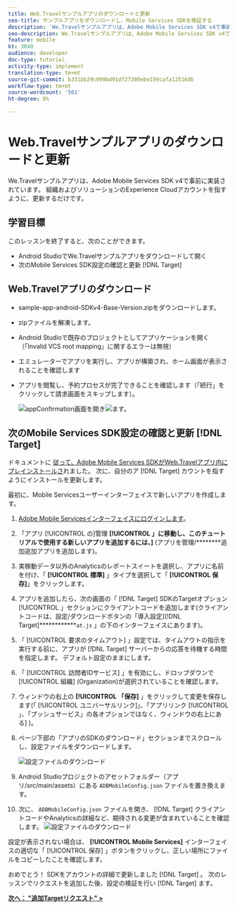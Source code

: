 ```yaml
---
title: Web.Travelサンプルアプリのダウンロードと更新
seo-title: サンプルアプリをダウンロードし、Mobile Services SDKを検証する
description: 'We.Travelサンプルアプリは、Adobe Mobile Services SDK v4で事前に実装されています。 組織およびソリューションのExperience Cloudアカウントを指すように更新する必要があります。   '
seo-description: We.Travelサンプルアプリは、Adobe Mobile Services SDK v4で事前に実装されています。 組織およびソリューションのExperience Cloudアカウントを指すように更新する必要があります。
feature: mobile
kt: 3040
audience: developer
doc-type: tutorial
activity-type: implement
translation-type: tm+mt
source-git-commit: b331bb29c099bd91df27300ebe199cafa12516db
workflow-type: tm+mt
source-wordcount: '561'
ht-degree: 0%

---
```



# Web.Travelサンプルアプリのダウンロードと更新

We.Travelサンプルアプリは、Adobe Mobile Services SDK v4で事前に実装されています。 組織およびソリューションのExperience Cloudアカウントを指すように、更新するだけです。

## 学習目標

このレッスンを終了すると、次のことができます。

* Android StudioでWe.Travelサンプルアプリをダウンロードして開く
* 次のMobile Services SDK設定の確認と更新 [!DNL Target]

## Web.Travelアプリのダウンロード

* sample-app-android-SDKv4-Base-Version.zipをダウンロードします。 [](assets/sample-app-android-SDKv4-Base-Version.zip)
* zipファイルを解凍します。
* Android Studioで既存のプロジェクトとしてアプリケーションを開く（「Invalid VCS root mapping」に関するエラーは無視）
* エミュレーターでアプリを実行し、アプリが構築され、ホーム画面が表示されることを確認します
* アプリを閲覧し、予約プロセスが完了できることを確認します（「続行」をクリックして請求画面をスキップします）。

   ![appConfirmation画面を開き](assets/wetravel_homeScreen.png)![ます。](assets/wetravel_confirmationScreen.png)

## 次のMobile Services SDK設定の確認と更新 [!DNL Target]

ドキュメントに [従って、Adobe Mobile Services SDKがWeb.Travelアプリ内にプレインストールさ](https://docs.adobe.com/content/help/en/mobile-services/android/getting-started-android/requirements.html)れました。 次に、自分のア [!DNL Target] カウントを指すようにインストールを更新します。

最初に、Mobile Servicesユーザーインターフェイスで新しいアプリを作成します。

1. [Adobe Mobile Servicesインターフェイスにログインします](https://mobilemarketing.adobe.com)。
1. 「アプリ [!UICONTROL の]管理 **[!UICONTROL 」に移動し、このチュートリアルで使用する新しいアプリを追加するには、]** (アプリを管理/********&#x200B;追加追加アプリを追加します)。
1. 実稼動データ以外のAnalyticsのレポートスイートを選択し、アプリに名前を付け、「 **[!UICONTROL 標準]** 」タイプを選択して「 **[!UICONTROL 保存]**」をクリックします。
1. アプリを追加したら、次の画面の「 [!DNL Target] SDKのTargetオプション [!UICONTROL 」セクションにクライアントコードを追加します(クライアントコードは、設定/ダウンロードボタンの「導入設定][!DNL Target]************`at.js` 」の下のインターフェイスにあります)。
1. 「 [!UICONTROL 要求のタイムアウト] 」設定では、タイムアウトの指示を実行する前に、アプリが [!DNL Target] サーバーからの応答を待機する時間を指定します。 デフォルト設定のままにします。
1. 「 [!UICONTROL 訪問者IDサービス] 」を有効にし、ドロップダウンで [!UICONTROL 組織] (Organization)が選択されていることを確認します。
1. ウィンドウの右上の **[!UICONTROL 「保存]** 」をクリックして変更を保存します(「 [!UICONTROL ユニバーサルリンク]」、「アプリリンク [!UICONTROL 」、「プッシュサービス」の各オプションではなく、ウィンドウの右上にある] )。
1. ページ下部の「アプリのSDKのダウンロード」セクションまでスクロールし、設定ファイルをダウンロードします。

   ![設定ファイルのダウンロード](assets/config_file.jpg)

1. Android Studioプロジェクトのアセットフォルダー（アプリ/src/main/assets）にある `ADBMobileConfig.json` ファイルを置き換えます。

1. 次に、 `ADBMobileConfig.json` ファイルを開き、 [!DNL Target] クライアントコードやAnalyticsの詳細など、期待される変更が含まれていることを確認します。
   ![設定ファイルのダウンロード](assets/client_code.jpg)

設定が表示されない場合は、 **[!UICONTROL Mobile Services]** インターフェイスの適切な「 [!UICONTROL 保存] 」ボタンをクリックし、正しい場所にファイルをコピーしたことを確認します。

おめでとう！ SDKをアカウントの詳細で更新しました [!DNL Target] 。 次のレッスンでリクエストを追加した後、設定の検証を行い [!DNL Target] ます。

**[次へ： &quot;追加Targetリクエスト&quot; >](add-requests.md)**
